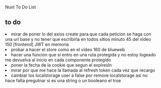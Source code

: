 Nuxt To Do List

## to do
<li> mirar de poner lo del axios create para que cada peticion se haga con una url  base y no tener que escribirla en todos sitios minuto 45 del video 150 [frontend] JWT en memoria </li>
<li> probar a hacer el store como en el video 160 de blueweb </li>
<li> hacer una funcion que si entro en una ruta protegida y no estoy logeado me devuelva al inicio en cada componente protegido</li>
<li> poner la fecha de la cookie que segun el expiresIn </li>
<li> mirar por que me hace la llamada al refresh token cada vez que recargo  </li>
<li> cambiar los localstorage user a false por remove localstorage asi no hace falta pregutnar si es una string o un booleano el true </li>
